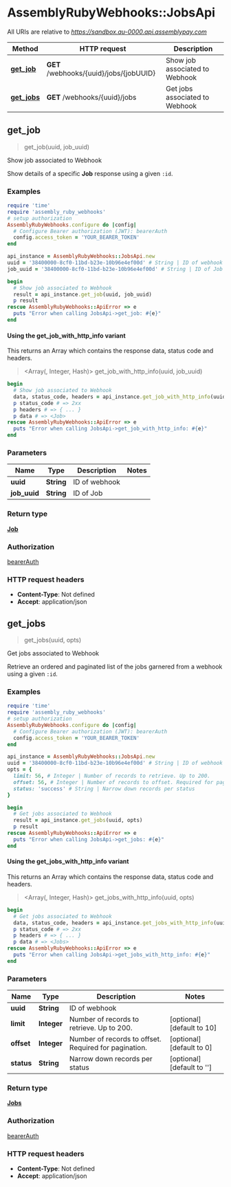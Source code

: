 # AssemblyRubyWebhooks::JobsApi

All URIs are relative to *https://sandbox.au-0000.api.assemblypay.com*

| Method | HTTP request | Description |
| ------ | ------------ | ----------- |
| [**get_job**](JobsApi.md#get_job) | **GET** /webhooks/{uuid}/jobs/{jobUUID} | Show job associated to Webhook |
| [**get_jobs**](JobsApi.md#get_jobs) | **GET** /webhooks/{uuid}/jobs | Get jobs associated to Webhook |


## get_job

> <Job> get_job(uuid, job_uuid)

Show job associated to Webhook

Show details of a specific **Job** response using a given `:id`.

### Examples

```ruby
require 'time'
require 'assembly_ruby_webhooks'
# setup authorization
AssemblyRubyWebhooks.configure do |config|
  # Configure Bearer authorization (JWT): bearerAuth
  config.access_token = 'YOUR_BEARER_TOKEN'
end

api_instance = AssemblyRubyWebhooks::JobsApi.new
uuid = '38400000-8cf0-11bd-b23e-10b96e4ef00d' # String | ID of webhook
job_uuid = '38400000-8cf0-11bd-b23e-10b96e4ef00d' # String | ID of Job

begin
  # Show job associated to Webhook
  result = api_instance.get_job(uuid, job_uuid)
  p result
rescue AssemblyRubyWebhooks::ApiError => e
  puts "Error when calling JobsApi->get_job: #{e}"
end
```

#### Using the get_job_with_http_info variant

This returns an Array which contains the response data, status code and headers.

> <Array(<Job>, Integer, Hash)> get_job_with_http_info(uuid, job_uuid)

```ruby
begin
  # Show job associated to Webhook
  data, status_code, headers = api_instance.get_job_with_http_info(uuid, job_uuid)
  p status_code # => 2xx
  p headers # => { ... }
  p data # => <Job>
rescue AssemblyRubyWebhooks::ApiError => e
  puts "Error when calling JobsApi->get_job_with_http_info: #{e}"
end
```

### Parameters

| Name | Type | Description | Notes |
| ---- | ---- | ----------- | ----- |
| **uuid** | **String** | ID of webhook |  |
| **job_uuid** | **String** | ID of Job |  |

### Return type

[**Job**](Job.md)

### Authorization

[bearerAuth](../README.md#bearerAuth)

### HTTP request headers

- **Content-Type**: Not defined
- **Accept**: application/json


## get_jobs

> <Jobs> get_jobs(uuid, opts)

Get jobs associated to Webhook

Retrieve an ordered and paginated list of the jobs garnered from a webhook using a given `:id`.

### Examples

```ruby
require 'time'
require 'assembly_ruby_webhooks'
# setup authorization
AssemblyRubyWebhooks.configure do |config|
  # Configure Bearer authorization (JWT): bearerAuth
  config.access_token = 'YOUR_BEARER_TOKEN'
end

api_instance = AssemblyRubyWebhooks::JobsApi.new
uuid = '38400000-8cf0-11bd-b23e-10b96e4ef00d' # String | ID of webhook
opts = {
  limit: 56, # Integer | Number of records to retrieve. Up to 200.
  offset: 56, # Integer | Number of records to offset. Required for pagination.
  status: 'success' # String | Narrow down records per status
}

begin
  # Get jobs associated to Webhook
  result = api_instance.get_jobs(uuid, opts)
  p result
rescue AssemblyRubyWebhooks::ApiError => e
  puts "Error when calling JobsApi->get_jobs: #{e}"
end
```

#### Using the get_jobs_with_http_info variant

This returns an Array which contains the response data, status code and headers.

> <Array(<Jobs>, Integer, Hash)> get_jobs_with_http_info(uuid, opts)

```ruby
begin
  # Get jobs associated to Webhook
  data, status_code, headers = api_instance.get_jobs_with_http_info(uuid, opts)
  p status_code # => 2xx
  p headers # => { ... }
  p data # => <Jobs>
rescue AssemblyRubyWebhooks::ApiError => e
  puts "Error when calling JobsApi->get_jobs_with_http_info: #{e}"
end
```

### Parameters

| Name | Type | Description | Notes |
| ---- | ---- | ----------- | ----- |
| **uuid** | **String** | ID of webhook |  |
| **limit** | **Integer** | Number of records to retrieve. Up to 200. | [optional][default to 10] |
| **offset** | **Integer** | Number of records to offset. Required for pagination. | [optional][default to 0] |
| **status** | **String** | Narrow down records per status | [optional][default to &#39;&#39;] |

### Return type

[**Jobs**](Jobs.md)

### Authorization

[bearerAuth](../README.md#bearerAuth)

### HTTP request headers

- **Content-Type**: Not defined
- **Accept**: application/json

